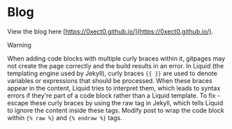 # Blog

View the blog here [https://0xect0.github.io/](https://0xect0.github.io/).

> [!WARNING]
> When adding code blocks with multiple curly braces within it, gitpages may not create the page correctly and the build results in an error. In Liquid (the templating engine used by Jekyll), curly braces `{{ }}` are used to denote variables or expressions that should be processed. When these braces appear in the content, Liquid tries to interpret them, which leads to syntax errors if they're part of a code block rather than a Liquid template. To fix - escape these curly braces by using the raw tag in Jekyll, which tells Liquid to ignore the content inside these tags. Modify post to wrap the code block within `{% raw %}` and `{% endraw %}` tags.